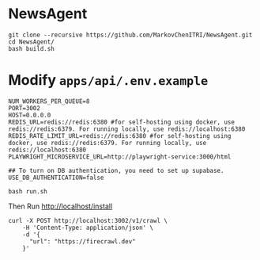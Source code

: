 # NewsAgent
```
git clone --recursive https://github.com/MarkovChenITRI/NewsAgent.git
cd NewsAgent/
bash build.sh
```
# Modify `apps/api/.env.example`

```
NUM_WORKERS_PER_QUEUE=8
PORT=3002
HOST=0.0.0.0
REDIS_URL=redis://redis:6380 #for self-hosting using docker, use redis://redis:6379. For running locally, use redis://localhost:6380
REDIS_RATE_LIMIT_URL=redis://redis:6380 #for self-hosting using docker, use redis://redis:6379. For running locally, use redis://localhost:6380
PLAYWRIGHT_MICROSERVICE_URL=http://playwright-service:3000/html

## To turn on DB authentication, you need to set up supabase.
USE_DB_AUTHENTICATION=false
```
```
bash run.sh
```

Then Run [http://localhost/install](http://localhost/install)
```
curl -X POST http://localhost:3002/v1/crawl \
    -H 'Content-Type: application/json' \
    -d '{
      "url": "https://firecrawl.dev"
    }'
```
